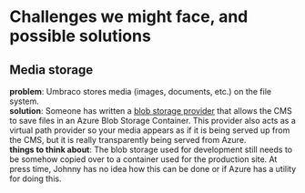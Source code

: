 # Challenges we might face, and possible solutions

## Media storage
**problem**: Umbraco stores media (images, documents, etc.) on the file system.  
**solution**: Someone has written a [blob storage provider](https://github.com/JimBobSquarePants/UmbracoFileSystemProviders.Azure)
that allows the CMS to save files in an Azure Blob Storage Container. This provider also acts as a virtual path provider so your media
appears as if it is being served up from the CMS, but it is really transparently being served from Azure.  
**things to think about**: The blob storage used for development still needs to be somehow copied over to a container used for the
production site. At press time, Johnny has no idea how this can be done or if Azure has a utility for doing this.
